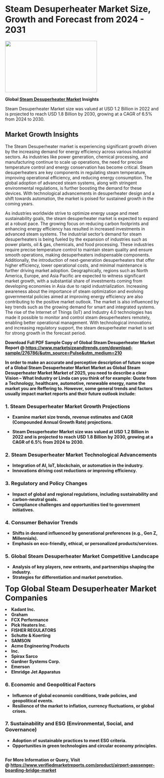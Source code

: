 <H1>Steam Desuperheater Market Size, Growth and Forecast from 2024 - 2031</H1><img class="aligncenter size-medium wp-image-584254" src="https://thirdeyenews.in/wp-content/uploads/2024/09/Global-Market-Research-300x168.jpeg" alt="" width="300" height="168" /><p><strong>Global&nbsp;<a href="https://www.marketsizeandtrends.com/download-sample/276786/&amp;utm_source=Pulse&amp;utm_medium=210">Steam Desuperheater Market</a> Insights</strong></p><p>Steam Desuperheater Market size was valued at USD 1.2 Billion in 2022 and is projected to reach USD 1.8 Billion by 2030, growing at a CAGR of 6.5% from 2024 to 2030.</p><p><h2>Market Growth Insights</h2> <p>The Steam Desuperheater market is experiencing significant growth driven by the increasing demand for energy efficiency across various industrial sectors. As industries like power generation, chemical processing, and manufacturing continue to scale up operations, the need for precise temperature control and energy conservation has become critical. Steam desuperheaters are key components in regulating steam temperature, improving operational efficiency, and reducing energy consumption. The global adoption of advanced steam systems, along with stringent environmental regulations, is further boosting the demand for these devices. With technological advancements in desuperheater design and a shift towards automation, the market is poised for sustained growth in the coming years.</p> <p><strong></strong></p> <p>As industries worldwide strive to optimize energy usage and meet sustainability goals, the steam desuperheater market is expected to expand at a robust pace. The growing focus on reducing carbon footprints and enhancing energy efficiency has resulted in increased investments in advanced steam systems. The industrial sector’s demand for steam desuperheaters is being fueled by the expansion of industries such as power plants, oil & gas, chemicals, and food processing. These industries require precise temperature control to maintain steam quality and ensure smooth operations, making desuperheaters indispensable components. Additionally, the introduction of next-generation desuperheaters that offer higher efficiency, lower operational costs, and minimal maintenance is further driving market adoption. Geographically, regions such as North America, Europe, and Asia Pacific are expected to witness significant market growth, with a substantial share of investments coming from developing economies in Asia due to rapid industrialization. Increasing awareness about the importance of steam optimization and evolving governmental policies aimed at improving energy efficiency are also contributing to the positive market outlook. The market is also influenced by key trends such as the growing demand for smart and integrated systems. The rise of the Internet of Things (IoT) and Industry 4.0 technologies has made it possible to monitor and control steam desuperheaters remotely, enabling better operational management. With technological innovations and increasing regulatory support, the steam desuperheater market is set for strong growth in the forecast period. <p><strong></p><p><span class=""><strong>Download Full PDF Sample Copy of Global Steam Desuperheater Market Report</strong> @ <a href="https://www.marketsizeandtrends.com/download-sample/276786/&amp;utm_source=Pulse&amp;utm_medium=210" target="_blank">https://www.marketsizeandtrends.com/download-sample/276786/&amp;utm_source=Pulse&amp;utm_medium=210</a></span></p><p>In order to make an accurate and perceptive description of future scope of a Global&nbsp;Steam Desuperheater Market Market as Global&nbsp;Steam Desuperheater Market Market of 2025, you need to describe a clear Vision &ndash; What Industry or Linda can you think of for example: Quote from a Technology, healthcare, automotive, renewable energy, name the market you are Reffering to. However, some general trends and factors usually impact market reports and their future outlook include:</p><h3>1.&nbsp;<strong>Steam Desuperheater Market Growth Projections</strong></h3><ul><li>Examine market size trends, revenue estimates and CAGR (Compounded Annual Growth Rate) projections.</li><li><p>Steam Desuperheater Market size was valued at USD 1.2 Billion in 2022 and is projected to reach USD 1.8 Billion by 2030, growing at a CAGR of 6.5% from 2024 to 2030.</p></li></ul><h3>2.&nbsp;<strong>Steam Desuperheater Market Technological Advancements</strong></h3><ul><li>Integration of AI, IoT, blockchain, or automation in the industry.</li><li>Innovations driving cost reductions or improving efficiency.</li></ul><h3>3.&nbsp;<strong>Regulatory and Policy Changes</strong></h3><ul><li>Impact of global and regional regulations, including sustainability and carbon-neutral goals.</li><li>Compliance challenges and opportunities tied to government initiatives.</li></ul><h3>4.&nbsp;<strong>Consumer Behavior Trends</strong></h3><ul><li>Shifts in demand influenced by generational preferences (e.g., Gen Z, Millennials).</li><li>Emphasis on eco-friendly, ethical, or personalized products/services.</li></ul><h3>5.&nbsp;<strong>Global Steam Desuperheater Market Competitive Landscape</strong></h3><ul><li>Analysis of key players, new entrants, and partnerships shaping the industry.</li><li>Strategies for differentiation and market penetration.</li></ul><p data-pm-slice="1 1 []"><span style="color: inherit; font-family: inherit; font-size: 25px;">Top Global Steam Desuperheater Market Companies</span></p><div class="" data-test-id=""><p><li>Kadant Inc.</li><li> Graham</li><li> FCX Performance</li><li> Pick Heaters Inc.</li><li> FISHER REGULATORS</li><li> Schutte & Koerting</li><li> SAMSON</li><li> Acme Engineering Products</li><li> Inc.</li><li> Spirax Sarco</li><li> Gardner Systems Corp.</li><li> Emerson</li><li> Elmridge Jet Apparatus</li></p></div><h3>6.&nbsp;<strong>Economic and Geopolitical Factors</strong></h3><ul><li>Influence of global economic conditions, trade policies, and geopolitical events.</li><li>Resilience of the market to inflation, currency fluctuations, or global crises.</li></ul><h3>7.&nbsp;<strong>Sustainability and ESG (Environmental, Social, and Governance)</strong></h3><ul><li>Adoption of sustainable practices to meet ESG criteria.</li><li>Opportunities in green technologies and circular economy principles.</li></ul><h2><strong style="font-size: 14px;">For More Information or Query, Visit @&nbsp;</strong><a style="background-color: #ffffff; font-size: 14px;" href="https://www.marketsizeandtrends.com/report/steam-desuperheater-market/" target="_blank">https://www.verifiedmarketreports.com/product/airport-passenger-boarding-bridge-market</a></h2>
